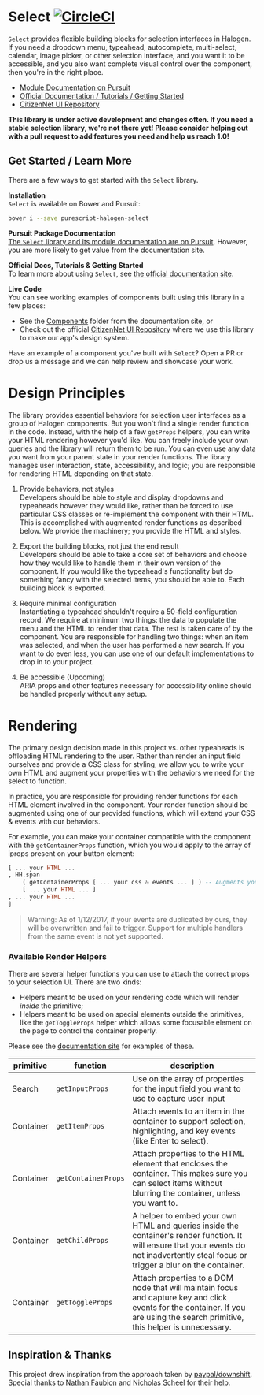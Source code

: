 # Select [![CircleCI](https://circleci.com/gh/citizennet/purescript-halogen-select.svg?style=badge)](https://circleci.com/gh/citizennet/purescript-halogen-select)

`Select` provides flexible building blocks for selection interfaces in Halogen. If you need a dropdown menu, typeahead, autocomplete, multi-select, calendar, image picker, or other selection interface, and you want it to be accessible, and you also want complete visual control over the component, then you're in the right place.

- [Module Documentation on Pursuit](https://pursuit.purescript.org/packages/purescript-halogen-select)
- [Official Documentation / Tutorials / Getting Started](https://citizennet.github.io/purescript-halogen-select)
- [CitizenNet UI Repository](https://citizennet.github.io/purescript-cn-ui)

**This library is under active development and changes often. If you need a stable selection library, we're not there yet! Please consider helping out with a pull request to add features you need and help us reach 1.0!**

## Get Started / Learn More

There are a few ways to get started with the `Select` library.

**Installation**  
`Select` is available on Bower and Pursuit:

```sh
bower i --save purescript-halogen-select
```

**Pursuit Package Documentation**  
[The `Select` library and its module documentation are on Pursuit](https://pursuit.purescript.org/packages/purescript-halogen-select). However, you are more likely to get value from the documentation site.

**Official Docs, Tutorials & Getting Started**  
To learn more about using `Select`, see [the official documentation site](https://citizennet.github.io/purescript-halogen-select).

**Live Code**  
You can see working examples of components built using this library in a few places:

- See the [Components](https://github.com/citizennet/purescript-halogen-select/tree/master/docs/src/Components) folder from the documentation site, or
- Check out the official [CitizenNet UI Repository](https://citizennet.github.io/purescript-cn-ui) where we use this library to make our app's design system.

Have an example of a component you've built with `Select`? Open a PR or drop us a message and we can help review and showcase your work.


# Design Principles

The library provides essential behaviors for selection user interfaces as a group of Halogen components. But you won't find a single render function in the code. Instead, with the help of a few `getProps` helpers, you can write your HTML rendering however you'd like. You can freely include your own queries and the library will return them to be run. You can even use any data you want from your parent state in your render functions. The library manages user interaction, state, accessibility, and logic; you are responsible for rendering HTML depending on that state.

1. Provide behaviors, not styles  
Developers should be able to style and display dropdowns and typeaheads however they would like, rather than be forced to use particular CSS classes or re-implement the component with their HTML. This is accomplished with augmented render functions as described below. We provide the machinery; you provide the HTML and styles.

2. Export the building blocks, not just the end result  
Developers should be able to take a core set of behaviors and choose how they would like to handle them in their own version of the component. If you would like the typeahead's functionality but do something fancy with the selected items, you should be able to. Each building block is exported.

3. Require minimal configuration  
Instantiating a typeahead shouldn't require a 50-field configuration record. We require at minimum two things: the data to populate the menu and the HTML to render that data. The rest is taken care of by the component. You are responsible for handling two things: when an item was selected, and when the user has performed a new search. If you want to do even less, you can use one of our default implementations to drop in to your project.

4. Be accessible (Upcoming)  
ARIA props and other features necessary for accessibility online should be handled properly without any setup.


# Rendering

The primary design decision made in this project vs. other typeaheads is offloading HTML rendering to the user. Rather than render an input field ourselves and provide a CSS class for styling, we allow you to write your own HTML and augment your properties with the behaviors we need for the select to function.

In practice, you are responsible for providing render functions for each HTML element involved in the component. Your render function should be augmented using one of our provided functions, which will extend your CSS & events with our behaviors.

For example, you can make your container compatible with the component with the `getContainerProps` function, which you would apply to the array of iprops present on your button element:

```purescript
[ ... your HTML ...
, HH.span
    ( getContainerProps [ ... your css & events ... ] ) -- Augments your props with our behaviors
    [ ... your HTML ... ]
, ... your HTML ...
]
```

> Warning: As of 1/12/2017, if your events are duplicated by ours, they will be overwritten and fail to trigger. Support for multiple handlers from the same event is not yet supported.

### Available Render Helpers

There are several helper functions you can use to attach the correct props to your selection UI. There are two kinds:

- Helpers meant to be used on your rendering code which will render _inside_ the primitive;
- Helpers meant to be used on special elements outside the primitives, like the `getToggleProps` helper which allows some focusable element on the page to control the container properly.

Please see the [documentation site](https://citizennet.github.io/purescript-halogen-select/) for examples of these.

<!-- generated via http://www.tablesgenerator.com/markdown_tables -->
<!-- to update: https://docs.google.com/spreadsheets/d/1JSFWVPiLFQE4xkf8KEMFzSWH3C3pdACBzNQLfhOTasg/edit?usp=sharing -->

| primitive | function                                                                                                                                                 | description                                                                                                                                                                              |
|-----------|----------------------------------------------------------------------------------------------------------------------------------------------------------|------------------------------------------------------------------------------------------------------------------------------------------------------------------------------------------|
| Search    | `getInputProps`                                                                                                                                          | Use on the array of properties for the input field you want to use to capture user input                                                                                                 |
| Container | `getItemProps`           | Attach events to an item in the container to support selection, highlighting, and key events (like Enter to select).                                                                      |
| Container | `getContainerProps` | Attach properties to the HTML element that encloses the container. This makes sure you can select items without blurring the container, unless you want to.                              |
| Container | `getChildProps`                                                                                                                                          | A helper to embed your own HTML and queries inside the container's render function. It will ensure that your events do not inadvertently steal focus or trigger a blur on the container. |
| Container | `getToggleProps`                                                                                                                                         | Attach properties to a DOM node that will maintain focus and capture key and click events for the container. If you are using the search primitive, this helper is unnecessary.          |


## Inspiration & Thanks

This project drew inspiration from the approach taken by [paypal/downshift](https://github.com/paypal/downshift). Special thanks to [Nathan Faubion](https://github.com/natefaubion) and [Nicholas Scheel](https://github.com/MonoidMusician) for their help.
